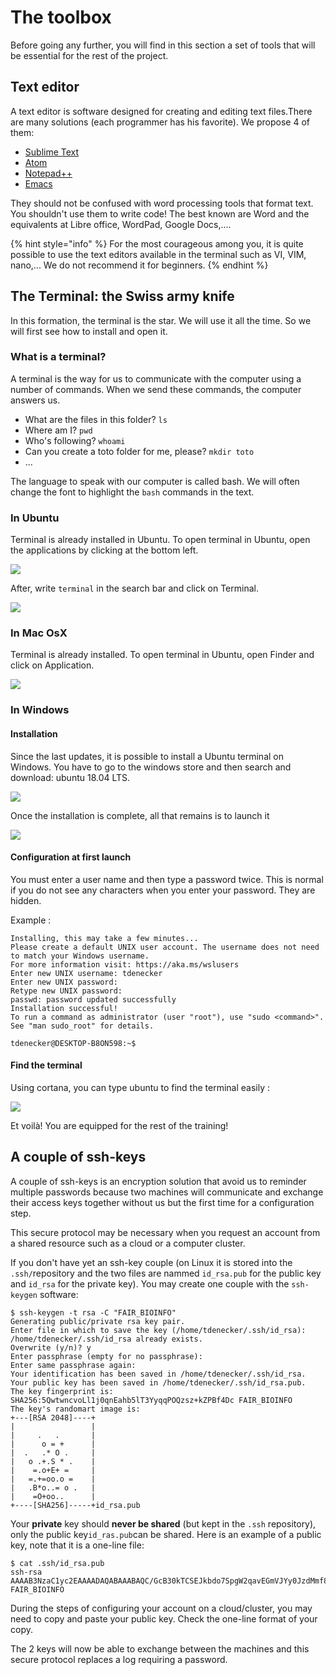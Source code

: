 # The toolbox

Before going any further, you will find in this section a set of tools that will be essential for the rest of the project.

## **Text editor**

A text editor is software designed for creating and editing text files.There are many solutions \(each programmer has his favorite\). We propose 4 of them:

* [Sublime Text](https://www.sublimetext.com/)
* [Atom](https://atom.io/)
* [Notepad++](https://notepad-plus-plus.org/fr/)
* [Emacs](https://www.gnu.org/software/emacs/)

They should not be confused with word processing tools that format text. You shouldn't use them to write code! The best known are Word and the equivalents at Libre office, WordPad, Google Docs,....

{% hint style="info" %}
For the most courageous among you, it is quite possible to use the text editors available in the terminal such as VI, VIM, nano,... We do not recommend it for beginners.
{% endhint %}

## The Terminal: the Swiss army knife

In this formation, the terminal is the star. We will use it all the time. So we will first see how to install and open it.

### What is a terminal?

A terminal is the way for us to communicate with the computer using a number of commands. When we send these commands, the computer answers us.

* What are the files in this folder? `ls` 
* Where am I? `pwd` 
* Who's following? `whoami` 
* Can you create a toto folder for me, please? `mkdir toto`
* ...

The language to speak with our computer is called bash. We will often change the font to highlight the `bash` commands in the text.

### **In Ubuntu**

Terminal is already installed in Ubuntu. To open terminal in Ubuntu, open the applications by clicking at the bottom left. 

![](.gitbook/assets/image%20%28114%29.png)

After, write `terminal` in the search bar and click on Terminal.

![](.gitbook/assets/image%20%2880%29.png)

### **In Mac OsX**

Terminal is already installed. To open terminal in Ubuntu, open Finder and click on Application.

![](.gitbook/assets/image%20%28188%29.png)

### In Windows

#### Installation 

Since the last updates, it is possible to install a Ubuntu terminal on Windows. You have to go to the windows store and then search and download: ubuntu 18.04 LTS.

![](.gitbook/assets/image%20%2890%29.png)

Once the installation is complete, all that remains is to launch it

![](.gitbook/assets/image%20%2879%29.png)

#### Configuration at first launch

You must enter a user name and then type a password twice. This is normal if you do not see any characters when you enter your password. They are hidden.

Example :

```text
Installing, this may take a few minutes...
Please create a default UNIX user account. The username does not need to match your Windows username.
For more information visit: https://aka.ms/wslusers
Enter new UNIX username: tdenecker
Enter new UNIX password:
Retype new UNIX password:
passwd: password updated successfully
Installation successful!
To run a command as administrator (user "root"), use "sudo <command>".
See "man sudo_root" for details.

tdenecker@DESKTOP-B8ON598:~$
```

#### Find the terminal

Using cortana, you can type ubuntu to find the terminal easily :

![](.gitbook/assets/image%20%2877%29.png)

Et voilà! You are equipped for the rest of the training!

## A couple of ssh-keys

 A couple of ssh-keys is an encryption solution that avoid us to reminder multiple passwords because two machines will communicate and exchange their access keys together without us but the first time for a configuration step.

This secure protocol may be necessary when you request an account from a shared resource such as a cloud or a computer cluster. 

If you don't have yet an ssh-key couple \(on Linux it is stored into the `.ssh/`repository and the two files are nammed `id_rsa.pub` for the public key and `id_rsa` for the private key\). You may create one couple with the `ssh-keygen` software:

```text
$ ssh-keygen -t rsa -C "FAIR_BIOINFO"
Generating public/private rsa key pair.
Enter file in which to save the key (/home/tdenecker/.ssh/id_rsa):
/home/tdenecker/.ssh/id_rsa already exists.
Overwrite (y/n)? y
Enter passphrase (empty for no passphrase):
Enter same passphrase again:
Your identification has been saved in /home/tdenecker/.ssh/id_rsa.
Your public key has been saved in /home/tdenecker/.ssh/id_rsa.pub.
The key fingerprint is:
SHA256:5QwtwncvoLl1j0qnEahb5lT3YyqqPOQzsz+kZPBf4Dc FAIR_BIOINFO
The key's randomart image is:
+---[RSA 2048]----+
|                 |
|     .   .       |
|      o = +      |
|  .   .* O .     |
|   o .+.S * .    |
|    =.o+E+ =     |
|   =.+=oo.o =    |
|   .B*o..= o .   |
|    =O+oo..      |
+----[SHA256]-----+id_rsa.pub
```

Your **private** key should **never be shared** \(but kept in the `.ssh` repository\), only the public key`id_ras.pub`can be shared. Here is an example of a public key, note that it is a one-line file:

```text
$ cat .ssh/id_rsa.pub
ssh-rsa AAAAB3NzaC1yc2EAAAADAQABAAABAQC/GcB30kTCSEJkbdo7SpgW2qavEGmVJYy0JzdMmf8EOWz8++ShTb0S4uuuVMsr4uJmztKkTzcEbV6sNWL9dlPi1RtU6dtZ2OTcx1IrDCSY82MgrzPU3hbOlZT6FPcgUvk5M0oQJgAR12ngQRn6yOm6jYXXczPncrIYwcVkRuyepv+Bdbu8//OIAeyY1d469JDQeXEBLRoNp6UxaOfI10VHHeWQ7o3Rd09k0BM+GT7Hn21NGeA0BWYPmMD6YxORii1T5lzhwGnGqxY2CXFL87Y0Cg6V0lsyF/Ze60iBQc6ckNZJMBa8+YtCQquWIh4Fugi0oRvb444v1Usn6HIHsFDb FAIR_BIOINFO
```

During the steps of configuring your account on a cloud/cluster, you may need to copy and paste your public key. Check the one-line format of your copy.

The 2 keys will now be able to exchange between the machines and this secure protocol replaces a log requiring a password.

